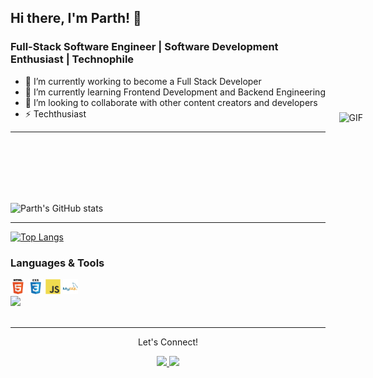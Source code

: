 ## Hi there, I'm Parth! 👋

<img style="transform: translate(60px,120px);" align="right" alt="GIF" src="https://media2.giphy.com/media/qgQUggAC3Pfv687qPC/giphy.gif?cid=790b761173bd9a068d6f4ccb3d73276ea24c7b4c9cb54760&rid=giphy.gif&ct=g" />  

### Full-Stack Software Engineer | Software Development Enthusiast | Technophile


- 🔭 I’m currently working to become a Full Stack Developer
- 🌱 I’m currently learning Frontend Development and Backend Engineering
- 👯 I’m looking to collaborate with other content creators and developers
- ⚡ Techthusiast

---
<div><br><br><br><br><br></div>


![Parth's GitHub stats](https://github-readme-stats.vercel.app/api?username=parthxrawat&show_icons=true&theme=dark)

---

[![Top Langs](https://github-readme-stats.vercel.app/api/top-langs/?username=parthxrawat)](https://github.com/parthxrawat/github-readme-stats)


### Languages & Tools

<code><img width=24px src="https://raw.githubusercontent.com/github/explore/80688e429a7d4ef2fca1e82350fe8e3517d3494d/topics/html/html.png"></code>
<code><img width=24px src="https://raw.githubusercontent.com/github/explore/80688e429a7d4ef2fca1e82350fe8e3517d3494d/topics/css/css.png"></code>
<code><img width=24px src="https://raw.githubusercontent.com/devicons/devicon/master/icons/javascript/javascript-original.svg"></code>
<code><img width=24px src="https://raw.githubusercontent.com/devicons/devicon/master/icons/mysql/mysql-original-wordmark.svg"><br></code>
<code><img width=24px src="https://cdn.jsdelivr.net/gh/devicons/devicon@latest/icons/nodejs/nodejs-original-wordmark.svg"><br></code>
<br>



---

<div align="center">
<p align="center">Let's Connect!</p>
<a href="https://x.com/parthxrawat">
    <img src="https://img.shields.io/badge/Twitter-1DA1F2?style=for-the-badge&logo=twitter&logoColor=white" />
</a>
<a href="https://www.linkedin.com/in/parth-rawat-173226245/">
    <img src="https://img.shields.io/badge/linkedin-%230077B5.svg?&style=for-the-badge&logo=linkedin&logoColor=white" />
</a>
</div>
<br>
